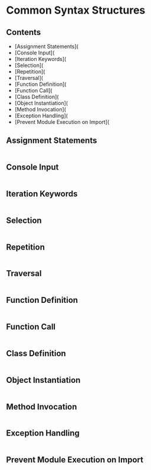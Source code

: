 # Common Syntax Structures

## Contents
- [Assignment Statements](
- [Console Input](
- [Iteration Keywords](
- [Selection](
- [Repetition](
- [Traversal](
- [Function Definition](
- [Function Call](
- [Class Definition](
- [Object Instantiation](
- [Method Invocation](
- [Exception Handling](
- [Prevent Module Execution on Import](

## Assignment Statements
```

```

## Console Input
```

```

## Iteration Keywords
```

```

## Selection
```

```

## Repetition
```

```

## Traversal
```

```

## Function Definition
```

```

## Function Call
```

```

## Class Definition
```

```

## Object Instantiation
```

```

## Method Invocation
```

```

## Exception Handling
```

```

## Prevent Module Execution on Import
```

```
